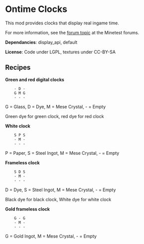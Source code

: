 # Ontime Clocks

This mod provides clocks that display real ingame time.

For more information, see the [forum topic](https://forum.minetest.net/viewtopic.php?t=19365) at the Minetest forums.

**Dependancies**: display_api, default

**License**: Code under LGPL, textures under CC-BY-SA

## Recipes

**Green and red digital clocks**

		- D -
		G M G
		- - -

G = Glass, D = Dye, M = Mese Crystal, - = Empty

Green dye for green clock, red dye for red clock

**White clock**

		S P S
		- M -
		- - -

P = Paper, S = Steel Ingot, M = Mese Crystal, - = Empty


**Frameless clock**

		S D S
		- M -
		- - -

D = Dye, S = Steel Ingot, M = Mese Crystal, - = Empty

Black dye for black clock, White dye for white clock

**Gold frameless clock**

		G - G
		- M -
		- - -

G = Gold Ingot, M = Mese Crystal, - = Empty

